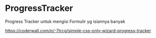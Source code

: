 # ProgressTracker
Progress Tracker untuk mengisi Formulir yg isiannya banyak

https://coderwall.com/p/-7trcg/simple-css-only-wizard-progress-tracker
